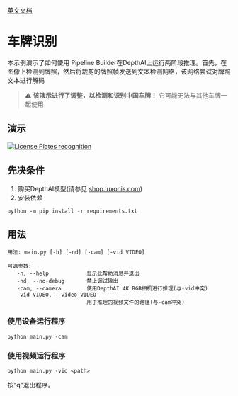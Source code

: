 [英文文档](README.md)

# 车牌识别

本示例演示了如何使用 Pipeline Builder在DepthAI上运行两阶段推理。首先，在图像上检测到牌照，然后将裁剪的牌照帧发送到文本检测网络，该网络尝试对牌照文本进行解码


> :warning: **该演示进行了调整，以检测和识别中国车牌！** 它可能无法与其他车牌一起使用

## 演示

[![License Plates recognition](https://user-images.githubusercontent.com/5244214/111202991-c62f3980-85c4-11eb-8bce-a3c517abeca1.gif)](https://www.youtube.com/watch?v=tB_-mVVNIro "License Plates recognition on DepthAI")

## 先决条件

1. 购买DepthAI模型(请参见 [shop.luxonis.com](https://shop.luxonis.com/))
2. 安装依赖
```
python -m pip install -r requirements.txt
```

## 用法

```
用法: main.py [-h] [-nd] [-cam] [-vid VIDEO]

可选参数:
   -h, --help            显示此帮助消息并退出
   -nd, --no-debug       禁止调试输出
   -cam, --camera        使用DepthAI 4K RGB相机进行推理(与-vid冲突)
   -vid VIDEO, --video VIDEO
                         用于推理的视频文件的路径(与-cam冲突)
```

### 使用设备运行程序

```
python main.py -cam
```

### 使用视频运行程序
   
```   
python main.py -vid <path>
```

按"q"退出程序。